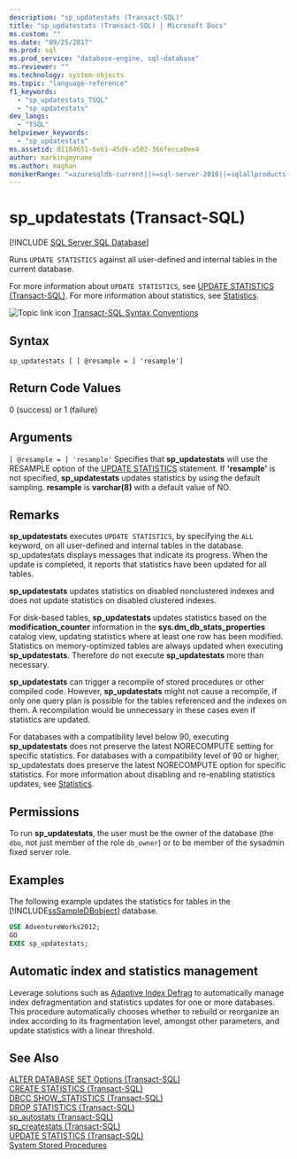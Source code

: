```yaml
---
description: "sp_updatestats (Transact-SQL)"
title: "sp_updatestats (Transact-SQL) | Microsoft Docs"
ms.custom: ""
ms.date: "09/25/2017"
ms.prod: sql
ms.prod_service: "database-engine, sql-database"
ms.reviewer: ""
ms.technology: system-objects
ms.topic: "language-reference"
f1_keywords: 
  - "sp_updatestats_TSQL"
  - "sp_updatestats"
dev_langs: 
  - "TSQL"
helpviewer_keywords: 
  - "sp_updatestats"
ms.assetid: 01184651-6e61-45d9-a502-366fecca0ee4
author: markingmyname
ms.author: maghan
monikerRange: "=azuresqldb-current||>=sql-server-2016||=sqlallproducts-allversions||>=sql-server-linux-2017||=azuresqldb-mi-current"
---
```

# sp_updatestats (Transact-SQL)
[!INCLUDE [SQL Server SQL Database](../../includes/applies-to-version/sql-asdb.md)]

Runs `UPDATE STATISTICS` against all user-defined and internal tables in the current database.  
  
For more information about `UPDATE STATISTICS`, see [UPDATE STATISTICS &#40;Transact-SQL&#41;](../../t-sql/statements/update-statistics-transact-sql.md). For more information about statistics, see [Statistics](../../relational-databases/statistics/statistics.md).  
    
 ![Topic link icon](../../database-engine/configure-windows/media/topic-link.gif "Topic link icon") [Transact-SQL Syntax Conventions](../../t-sql/language-elements/transact-sql-syntax-conventions-transact-sql.md)  
  
## Syntax  
  
```  
sp_updatestats [ [ @resample = ] 'resample']  
```  
  
## Return Code Values  
 0 (success) or 1 (failure)  
  
## Arguments  
`[ @resample = ] 'resample'`
 Specifies that **sp_updatestats** will use the RESAMPLE option of the [UPDATE STATISTICS](../../t-sql/statements/update-statistics-transact-sql.md) statement. If **'resample'** is not specified, **sp_updatestats** updates statistics by using the default sampling. **resample** is **varchar(8)** with a default value of NO.  
  
## Remarks  
 **sp_updatestats** executes `UPDATE STATISTICS`, by specifying the `ALL` keyword, on all user-defined and internal tables in the database. sp_updatestats displays messages that indicate its progress. When the update is completed, it reports that statistics have been updated for all tables.  
  
**sp_updatestats** updates statistics on disabled nonclustered indexes and does not update statistics on disabled clustered indexes.  
  
For disk-based tables, **sp_updatestats** updates statistics based on the **modification_counter** information in the **sys.dm_db_stats_properties** catalog view, updating statistics where at least one row has been modified. Statistics on memory-optimized tables are always updated when executing **sp_updatestats**. Therefore do not execute **sp_updatestats** more than necessary.  
  
**sp_updatestats** can trigger a recompile of stored procedures or other compiled code. However, **sp_updatestats** might not cause a recompile, if only one query plan is possible for the tables referenced and the indexes on them. A recompilation would be unnecessary in these cases even if statistics are updated.  
  
For databases with a compatibility level below 90, executing **sp_updatestats** does not preserve the latest NORECOMPUTE setting for specific statistics. For databases with a compatibility level of 90 or higher, sp_updatestats does preserve the latest NORECOMPUTE option for specific statistics. For more information about disabling and re-enabling statistics updates, see [Statistics](../../relational-databases/statistics/statistics.md).  
  
## Permissions  

To run **sp_updatestats**, the user must be the owner of the database (the `dbo`, not just member of the role `db_owner`) or to be member of the sysadmin fixed server role.

## Examples  
The following example updates the statistics for tables in the [!INCLUDE[ssSampleDBobject](../../includes/sssampledbobject-md.md)] database.  
  
```sql  
USE AdventureWorks2012;  
GO  
EXEC sp_updatestats;   
```  

## Automatic index and statistics management
Leverage solutions such as [Adaptive Index Defrag](https://github.com/Microsoft/tigertoolbox/tree/master/AdaptiveIndexDefrag) to automatically manage index defragmentation and statistics updates for one or more databases. This procedure automatically chooses whether to rebuild or reorganize an index according to its fragmentation level, amongst other parameters, and update statistics with a linear threshold.

## See Also  
 [ALTER DATABASE SET Options &#40;Transact-SQL&#41;](../../t-sql/statements/alter-database-transact-sql-set-options.md)   
 [CREATE STATISTICS &#40;Transact-SQL&#41;](../../t-sql/statements/create-statistics-transact-sql.md)   
 [DBCC SHOW_STATISTICS &#40;Transact-SQL&#41;](../../t-sql/database-console-commands/dbcc-show-statistics-transact-sql.md)   
 [DROP STATISTICS &#40;Transact-SQL&#41;](../../t-sql/statements/drop-statistics-transact-sql.md)   
 [sp_autostats &#40;Transact-SQL&#41;](../../relational-databases/system-stored-procedures/sp-autostats-transact-sql.md)   
 [sp_createstats &#40;Transact-SQL&#41;](../../relational-databases/system-stored-procedures/sp-createstats-transact-sql.md)   
 [UPDATE STATISTICS &#40;Transact-SQL&#41;](../../t-sql/statements/update-statistics-transact-sql.md)   
 [System Stored Procedures](../../relational-databases/system-stored-procedures/system-stored-procedures-transact-sql.md)  
 
